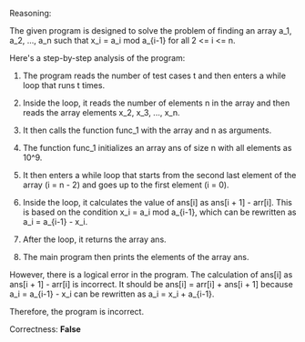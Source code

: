 Reasoning:

The given program is designed to solve the problem of finding an array a_1, a_2, ..., a_n such that x_i = a_i mod a_{i-1} for all 2 <= i <= n.

Here's a step-by-step analysis of the program:

1. The program reads the number of test cases t and then enters a while loop that runs t times.

2. Inside the loop, it reads the number of elements n in the array and then reads the array elements x_2, x_3, ..., x_n.

3. It then calls the function func_1 with the array and n as arguments.

4. The function func_1 initializes an array ans of size n with all elements as 10^9.

5. It then enters a while loop that starts from the second last element of the array (i = n - 2) and goes up to the first element (i = 0).

6. Inside the loop, it calculates the value of ans[i] as ans[i + 1] - arr[i]. This is based on the condition x_i = a_i mod a_{i-1}, which can be rewritten as a_i = a_{i-1} - x_i.

7. After the loop, it returns the array ans.

8. The main program then prints the elements of the array ans.

However, there is a logical error in the program. The calculation of ans[i] as ans[i + 1] - arr[i] is incorrect. It should be ans[i] = arr[i] + ans[i + 1] because a_i = a_{i-1} - x_i can be rewritten as a_i = x_i + a_{i-1}.

Therefore, the program is incorrect.

Correctness: **False**